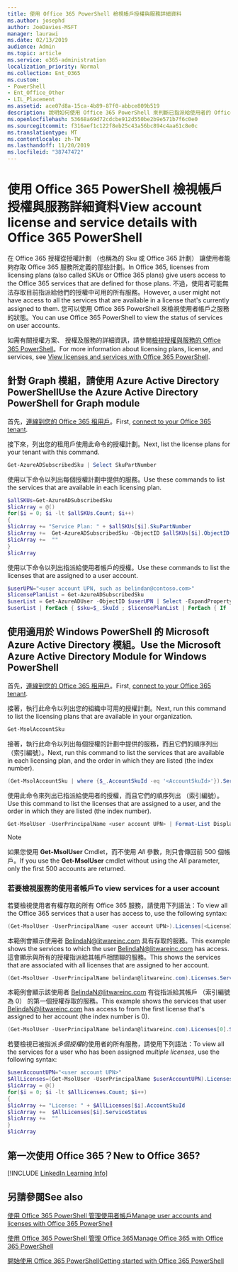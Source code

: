 ```yaml
---
title: 使用 Office 365 PowerShell 檢視帳戶授權與服務詳細資料
ms.author: josephd
author: JoeDavies-MSFT
manager: laurawi
ms.date: 02/13/2019
audience: Admin
ms.topic: article
ms.service: o365-administration
localization_priority: Normal
ms.collection: Ent_O365
ms.custom:
- PowerShell
- Ent_Office_Other
- LIL_Placement
ms.assetid: ace07d8a-15ca-4b89-87f0-abbce809b519
description: 說明如何使用 Office 365 PowerShell 來判斷已指派給使用者的 Office 365 服務。
ms.openlocfilehash: 53668a69d72cdcbe912d550be2b9e571b7f6c0e0
ms.sourcegitcommit: f316aef1c122f8eb25c43a56bc894c4aa61c8e0c
ms.translationtype: MT
ms.contentlocale: zh-TW
ms.lasthandoff: 11/20/2019
ms.locfileid: "38747472"
---
```

# <a name="view-account-license-and-service-details-with-office-365-powershell"></a><span data-ttu-id="62c30-103">使用 Office 365 PowerShell 檢視帳戶授權與服務詳細資料</span><span class="sxs-lookup"><span data-stu-id="62c30-103">View account license and service details with Office 365 PowerShell</span></span>

<span data-ttu-id="62c30-104">在 Office 365 授權從授權計劃 （也稱為的 Sku 或 Office 365 計劃） 讓使用者能夠存取 Office 365 服務所定義的那些計劃。</span><span class="sxs-lookup"><span data-stu-id="62c30-104">In Office 365, licenses from licensing plans (also called SKUs or Office 365 plans) give users access to the Office 365 services that are defined for those plans.</span></span> <span data-ttu-id="62c30-105">不過，使用者可能無法存取目前指派給他們的授權中可用的所有服務。</span><span class="sxs-lookup"><span data-stu-id="62c30-105">However, a user might not have access to all the services that are available in a license that's currently assigned to them.</span></span> <span data-ttu-id="62c30-106">您可以使用 Office 365 PowerShell 來檢視使用者帳戶之服務的狀態。</span><span class="sxs-lookup"><span data-stu-id="62c30-106">You can use Office 365 PowerShell to view the status of services on user accounts.</span></span> 

<span data-ttu-id="62c30-107">如需有關授權方案、 授權及服務的詳細資訊，請參閱[檢視授權與服務的 Office 365 PowerShell](view-licenses-and-services-with-office-365-powershell.md)。</span><span class="sxs-lookup"><span data-stu-id="62c30-107">For more information about licensing plans, license, and services, see [View licenses and services with Office 365 PowerShell](view-licenses-and-services-with-office-365-powershell.md).</span></span>

## <a name="use-the-azure-active-directory-powershell-for-graph-module"></a><span data-ttu-id="62c30-108">針對 Graph 模組，請使用 Azure Active Directory PowerShell</span><span class="sxs-lookup"><span data-stu-id="62c30-108">Use the Azure Active Directory PowerShell for Graph module</span></span>

<span data-ttu-id="62c30-109">首先，[連線到您的 Office 365 租用戶](connect-to-office-365-powershell.md#connect-with-the-azure-active-directory-powershell-for-graph-module)。</span><span class="sxs-lookup"><span data-stu-id="62c30-109">First, [connect to your Office 365 tenant](connect-to-office-365-powershell.md#connect-with-the-azure-active-directory-powershell-for-graph-module).</span></span>
  
<span data-ttu-id="62c30-110">接下來，列出您的租用戶使用此命令的授權計劃。</span><span class="sxs-lookup"><span data-stu-id="62c30-110">Next, list the license plans for your tenant with this command.</span></span>

```powershell
Get-AzureADSubscribedSku | Select SkuPartNumber
```

<span data-ttu-id="62c30-111">使用以下命令以列出每個授權計劃中提供的服務。</span><span class="sxs-lookup"><span data-stu-id="62c30-111">Use these commands to list the services that are available in each licensing plan.</span></span>

```powershell
$allSKUs=Get-AzureADSubscribedSku
$licArray = @()
for($i = 0; $i -lt $allSKUs.Count; $i++)
{
$licArray += "Service Plan: " + $allSKUs[$i].SkuPartNumber
$licArray +=  Get-AzureADSubscribedSku -ObjectID $allSKUs[$i].ObjectID | Select -ExpandProperty ServicePlans
$licArray +=  ""
}
$licArray
```

<span data-ttu-id="62c30-112">使用以下命令以列出指派給使用者帳戶的授權。</span><span class="sxs-lookup"><span data-stu-id="62c30-112">Use these commands to list the licenses that are assigned to a user account.</span></span>

```powershell
$userUPN="<user account UPN, such as belindan@contoso.com>"
$licensePlanList = Get-AzureADSubscribedSku
$userList = Get-AzureADUser -ObjectID $userUPN | Select -ExpandProperty AssignedLicenses | Select SkuID 
$userList | ForEach { $sku=$_.SkuId ; $licensePlanList | ForEach { If ( $sku -eq $_.ObjectId.substring($_.ObjectId.length - 36, 36) ) { Write-Host $_.SkuPartNumber } } }
```

## <a name="use-the-microsoft-azure-active-directory-module-for-windows-powershell"></a><span data-ttu-id="62c30-113">使用適用於 Windows PowerShell 的 Microsoft Azure Active Directory 模組。</span><span class="sxs-lookup"><span data-stu-id="62c30-113">Use the Microsoft Azure Active Directory Module for Windows PowerShell</span></span>

<span data-ttu-id="62c30-114">首先，[連線到您的 Office 365 租用戶](connect-to-office-365-powershell.md#connect-with-the-microsoft-azure-active-directory-module-for-windows-powershell)。</span><span class="sxs-lookup"><span data-stu-id="62c30-114">First, [connect to your Office 365 tenant](connect-to-office-365-powershell.md#connect-with-the-microsoft-azure-active-directory-module-for-windows-powershell).</span></span>

<span data-ttu-id="62c30-115">接著，執行此命令以列出您的組織中可用的授權計劃。</span><span class="sxs-lookup"><span data-stu-id="62c30-115">Next, run this command to list the licensing plans that are available in your organization.</span></span> 

```powershell
Get-MsolAccountSku
```

<span data-ttu-id="62c30-116">接著，執行此命令以列出每個授權的計劃中提供的服務，而且它們的順序列出 （索引編號）。</span><span class="sxs-lookup"><span data-stu-id="62c30-116">Next, run this command to list the services that are available in each licensing plan, and the order in which they are listed (the index number).</span></span>

```powershell
(Get-MsolAccountSku | where {$_.AccountSkuId -eq '<AccountSkuId>'}).ServiceStatus
```
  
<span data-ttu-id="62c30-117">使用此命令來列出已指派給使用者的授權，而且它們的順序列出 （索引編號）。</span><span class="sxs-lookup"><span data-stu-id="62c30-117">Use this command to list the licenses that are assigned to a user, and the order in which they are listed (the index number).</span></span>

```powershell
Get-MsolUser -UserPrincipalName <user account UPN> | Format-List DisplayName,Licenses
```

>[!Note]
><span data-ttu-id="62c30-118">如果您使用 **Get-MsolUser** Cmdlet，而不使用 _All_ 參數，則只會傳回前 500 個帳戶。</span><span class="sxs-lookup"><span data-stu-id="62c30-118">If you use the **Get-MsolUser** cmdlet without using the _All_ parameter, only the first 500 accounts are returned.</span></span>
>
   

### <a name="to-view-services-for-a-user-account"></a><span data-ttu-id="62c30-119">若要檢視服務的使用者帳戶</span><span class="sxs-lookup"><span data-stu-id="62c30-119">To view services for a user account</span></span>

<span data-ttu-id="62c30-120">若要檢視使用者有權存取的所有 Office 365 服務，請使用下列語法：</span><span class="sxs-lookup"><span data-stu-id="62c30-120">To view all the Office 365 services that a user has access to, use the following syntax:</span></span>
  
```powershell
(Get-MsolUser -UserPrincipalName <user account UPN>).Licenses[<LicenseIndexNumber>].ServiceStatus
```

<span data-ttu-id="62c30-121">本範例會顯示使用者 BelindaN@litwareinc.com 具有存取的服務。</span><span class="sxs-lookup"><span data-stu-id="62c30-121">This example shows the services to which the user BelindaN@litwareinc.com has access.</span></span> <span data-ttu-id="62c30-122">這會顯示與所有的授權指派給其帳戶相關聯的服務。</span><span class="sxs-lookup"><span data-stu-id="62c30-122">This shows the services that are associated with all licenses that are assigned to her account.</span></span>
  
```powershell
(Get-MsolUser -UserPrincipalName belindan@litwareinc.com).Licenses.ServiceStatus
```

<span data-ttu-id="62c30-123">本範例會顯示該使用者 BelindaN@litwareinc.com 有從指派給其帳戶 （索引編號為 0） 的第一個授權存取的服務。</span><span class="sxs-lookup"><span data-stu-id="62c30-123">This example shows the services that user BelindaN@litwareinc.com has access to from the first license that's assigned to her account (the index number is 0).</span></span>
  
```powershell
(Get-MsolUser -UserPrincipalName belindan@litwareinc.com).Licenses[0].ServiceStatus
```

<span data-ttu-id="62c30-124">若要檢視已被指派*多個授權*的使用者的所有服務，請使用下列語法：</span><span class="sxs-lookup"><span data-stu-id="62c30-124">To view all the services for a user who has been assigned *multiple licenses*, use the following syntax:</span></span>

```powershell
$userAccountUPN="<user account UPN>"
$AllLicenses=(Get-MsolUser -UserPrincipalName $userAccountUPN).Licenses
$licArray = @()
for($i = 0; $i -lt $AllLicenses.Count; $i++)
{
$licArray += "License: " + $AllLicenses[$i].AccountSkuId
$licArray +=  $AllLicenses[$i].ServiceStatus
$licArray +=  ""
}
$licArray
```

  
## <a name="new-to-office-365"></a><span data-ttu-id="62c30-125">第一次使用 Office 365？</span><span class="sxs-lookup"><span data-stu-id="62c30-125">New to Office 365?</span></span>

[!INCLUDE [LinkedIn Learning Info](../common/office/linkedin-learning-info.md)]

## <a name="see-also"></a><span data-ttu-id="62c30-126">另請參閱</span><span class="sxs-lookup"><span data-stu-id="62c30-126">See also</span></span>

[<span data-ttu-id="62c30-127">使用 Office 365 PowerShell 管理使用者帳戶</span><span class="sxs-lookup"><span data-stu-id="62c30-127">Manage user accounts and licenses with Office 365 PowerShell</span></span>](manage-user-accounts-and-licenses-with-office-365-powershell.md)
  
[<span data-ttu-id="62c30-128">使用 Office 365 PowerShell 管理 Office 365</span><span class="sxs-lookup"><span data-stu-id="62c30-128">Manage Office 365 with Office 365 PowerShell</span></span>](manage-office-365-with-office-365-powershell.md)
  
[<span data-ttu-id="62c30-129">開始使用 Office 365 PowerShell</span><span class="sxs-lookup"><span data-stu-id="62c30-129">Getting started with Office 365 PowerShell</span></span>](getting-started-with-office-365-powershell.md)
